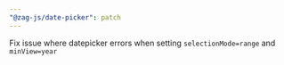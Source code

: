 ```yaml
---
"@zag-js/date-picker": patch
---
```


Fix issue where datepicker errors when setting `selectionMode=range` and `minView=year`